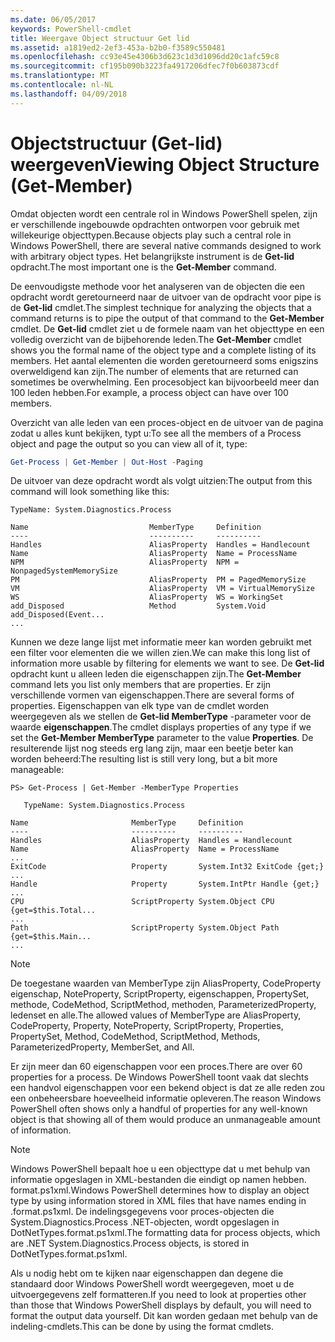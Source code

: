 ```yaml
---
ms.date: 06/05/2017
keywords: PowerShell-cmdlet
title: Weergave Object structuur Get lid
ms.assetid: a1819ed2-2ef3-453a-b2b0-f3589c550481
ms.openlocfilehash: cc93e45e4306b3d623c1d3d1096dd20c1afc59c8
ms.sourcegitcommit: cf195b090b3223fa4917206dfec7f0b603873cdf
ms.translationtype: MT
ms.contentlocale: nl-NL
ms.lasthandoff: 04/09/2018
---
```

# <a name="viewing-object-structure-get-member"></a><span data-ttu-id="8adbb-103">Objectstructuur (Get-lid) weergeven</span><span class="sxs-lookup"><span data-stu-id="8adbb-103">Viewing Object Structure (Get-Member)</span></span>

<span data-ttu-id="8adbb-104">Omdat objecten wordt een centrale rol in Windows PowerShell spelen, zijn er verschillende ingebouwde opdrachten ontworpen voor gebruik met willekeurige objecttypen.</span><span class="sxs-lookup"><span data-stu-id="8adbb-104">Because objects play such a central role in Windows PowerShell, there are several native commands designed to work with arbitrary object types.</span></span> <span data-ttu-id="8adbb-105">Het belangrijkste instrument is de **Get-lid** opdracht.</span><span class="sxs-lookup"><span data-stu-id="8adbb-105">The most important one is the **Get-Member** command.</span></span>

<span data-ttu-id="8adbb-106">De eenvoudigste methode voor het analyseren van de objecten die een opdracht wordt geretourneerd naar de uitvoer van de opdracht voor pipe is de **Get-lid** cmdlet.</span><span class="sxs-lookup"><span data-stu-id="8adbb-106">The simplest technique for analyzing the objects that a command returns is to pipe the output of that command to the **Get-Member** cmdlet.</span></span> <span data-ttu-id="8adbb-107">De **Get-lid** cmdlet ziet u de formele naam van het objecttype en een volledig overzicht van de bijbehorende leden.</span><span class="sxs-lookup"><span data-stu-id="8adbb-107">The **Get-Member** cmdlet shows you the formal name of the object type and a complete listing of its members.</span></span> <span data-ttu-id="8adbb-108">Het aantal elementen die worden geretourneerd soms enigszins overweldigend kan zijn.</span><span class="sxs-lookup"><span data-stu-id="8adbb-108">The number of elements that are returned can sometimes be overwhelming.</span></span> <span data-ttu-id="8adbb-109">Een procesobject kan bijvoorbeeld meer dan 100 leden hebben.</span><span class="sxs-lookup"><span data-stu-id="8adbb-109">For example, a process object can have over 100 members.</span></span>

<span data-ttu-id="8adbb-110">Overzicht van alle leden van een proces-object en de uitvoer van de pagina zodat u alles kunt bekijken, typt u:</span><span class="sxs-lookup"><span data-stu-id="8adbb-110">To see all the members of a Process object and page the output so you can view all of it, type:</span></span>

```powershell
Get-Process | Get-Member | Out-Host -Paging
```

<span data-ttu-id="8adbb-111">De uitvoer van deze opdracht wordt als volgt uitzien:</span><span class="sxs-lookup"><span data-stu-id="8adbb-111">The output from this command will look something like this:</span></span>

```output
TypeName: System.Diagnostics.Process

Name                           MemberType     Definition
----                           ----------     ----------
Handles                        AliasProperty  Handles = Handlecount
Name                           AliasProperty  Name = ProcessName
NPM                            AliasProperty  NPM = NonpagedSystemMemorySize
PM                             AliasProperty  PM = PagedMemorySize
VM                             AliasProperty  VM = VirtualMemorySize
WS                             AliasProperty  WS = WorkingSet
add_Disposed                   Method         System.Void add_Disposed(Event...
...
```

<span data-ttu-id="8adbb-112">Kunnen we deze lange lijst met informatie meer kan worden gebruikt met een filter voor elementen die we willen zien.</span><span class="sxs-lookup"><span data-stu-id="8adbb-112">We can make this long list of information more usable by filtering for elements we want to see.</span></span> <span data-ttu-id="8adbb-113">De **Get-lid** opdracht kunt u alleen leden die eigenschappen zijn.</span><span class="sxs-lookup"><span data-stu-id="8adbb-113">The **Get-Member** command lets you list only members that are properties.</span></span> <span data-ttu-id="8adbb-114">Er zijn verschillende vormen van eigenschappen.</span><span class="sxs-lookup"><span data-stu-id="8adbb-114">There are several forms of properties.</span></span> <span data-ttu-id="8adbb-115">Eigenschappen van elk type van de cmdlet worden weergegeven als we stellen de **Get-lid MemberType** -parameter voor de waarde **eigenschappen**.</span><span class="sxs-lookup"><span data-stu-id="8adbb-115">The cmdlet displays properties of any type if we set the **Get-Member MemberType** parameter to the value **Properties**.</span></span> <span data-ttu-id="8adbb-116">De resulterende lijst nog steeds erg lang zijn, maar een beetje beter kan worden beheerd:</span><span class="sxs-lookup"><span data-stu-id="8adbb-116">The resulting list is still very long, but a bit more manageable:</span></span>

```
PS> Get-Process | Get-Member -MemberType Properties

   TypeName: System.Diagnostics.Process

Name                       MemberType     Definition
----                       ----------     ----------
Handles                    AliasProperty  Handles = Handlecount
Name                       AliasProperty  Name = ProcessName
...
ExitCode                   Property       System.Int32 ExitCode {get;}
...
Handle                     Property       System.IntPtr Handle {get;}
...
CPU                        ScriptProperty System.Object CPU {get=$this.Total...
...
Path                       ScriptProperty System.Object Path {get=$this.Main...
...
```

> [!NOTE]
> <span data-ttu-id="8adbb-117">De toegestane waarden van MemberType zijn AliasProperty, CodeProperty eigenschap, NoteProperty, ScriptProperty, eigenschappen, PropertySet, methode, CodeMethod, ScriptMethod, methoden, ParameterizedProperty, ledenset en alle.</span><span class="sxs-lookup"><span data-stu-id="8adbb-117">The allowed values of MemberType are AliasProperty, CodeProperty, Property, NoteProperty, ScriptProperty, Properties, PropertySet, Method, CodeMethod, ScriptMethod, Methods, ParameterizedProperty, MemberSet, and All.</span></span>

<span data-ttu-id="8adbb-118">Er zijn meer dan 60 eigenschappen voor een proces.</span><span class="sxs-lookup"><span data-stu-id="8adbb-118">There are over 60 properties for a process.</span></span> <span data-ttu-id="8adbb-119">De Windows PowerShell toont vaak dat slechts een handvol eigenschappen voor een bekend object is dat ze alle reden zou een onbeheersbare hoeveelheid informatie opleveren.</span><span class="sxs-lookup"><span data-stu-id="8adbb-119">The reason Windows PowerShell often shows only a handful of properties for any well-known object is that showing all of them would produce an unmanageable amount of information.</span></span>

> [!NOTE]
> <span data-ttu-id="8adbb-120">Windows PowerShell bepaalt hoe u een objecttype dat u met behulp van informatie opgeslagen in XML-bestanden die eindigt op namen hebben. format.ps1xml.</span><span class="sxs-lookup"><span data-stu-id="8adbb-120">Windows PowerShell determines how to display an object type by using information stored in XML files that have names ending in .format.ps1xml.</span></span> <span data-ttu-id="8adbb-121">De indelingsgegevens voor proces-objecten die System.Diagnostics.Process .NET-objecten, wordt opgeslagen in DotNetTypes.format.ps1xml.</span><span class="sxs-lookup"><span data-stu-id="8adbb-121">The formatting data for process objects, which are .NET System.Diagnostics.Process objects, is stored in DotNetTypes.format.ps1xml.</span></span>

<span data-ttu-id="8adbb-122">Als u nodig hebt om te kijken naar eigenschappen dan degene die standaard door Windows PowerShell wordt weergegeven, moet u de uitvoergegevens zelf formatteren.</span><span class="sxs-lookup"><span data-stu-id="8adbb-122">If you need to look at properties other than those that Windows PowerShell displays by default, you will need to format the output data yourself.</span></span> <span data-ttu-id="8adbb-123">Dit kan worden gedaan met behulp van de indeling-cmdlets.</span><span class="sxs-lookup"><span data-stu-id="8adbb-123">This can be done by using the format cmdlets.</span></span>